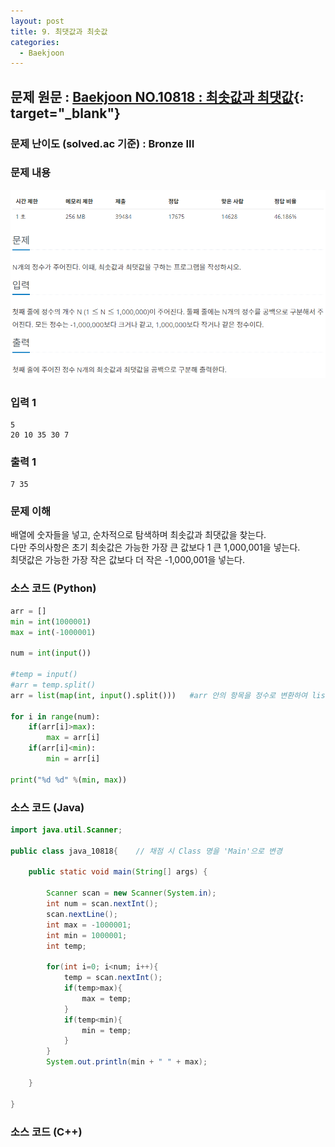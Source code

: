 ```yaml
---
layout: post
title: 9. 최댓값과 최솟값
categories:
  - Baekjoon
---
```


## 문제 원문 : [Baekjoon NO.10818 : 최솟값과 최댓값](https://www.acmicpc.net/problem/2739){: target="_blank"}  

### 문제 난이도 (solved.ac 기준) : Bronze III  

### 문제 내용
![10818_최댓값과_최솟값](/assets/images/Baekjoon/10818_simple_max_min.PNG)  

### 입력 1
```
5
20 10 35 30 7
```
### 출력 1
```
7 35
```  

### 문제 이해
배열에 숫자들을 넣고, 순차적으로 탐색하며 최솟값과 최댓값을 찾는다.  
다만 주의사항은 초기 최솟값은 가능한 가장 큰 값보다 1 큰 1,000,001을 넣는다.  
최댓값은 가능한 가장 작은 값보다 더 작은 -1,000,001을 넣는다.  

### 소스 코드 (Python)
```python
arr = []
min = int(1000001)
max = int(-1000001)

num = int(input())

#temp = input()
#arr = temp.split()
arr = list(map(int, input().split()))   #arr 안의 항목을 정수로 변환하여 list로 재생성

for i in range(num):
    if(arr[i]>max):
        max = arr[i]
    if(arr[i]<min):
        min = arr[i]

print("%d %d" %(min, max))


```  


### 소스 코드 (Java)
```java
import java.util.Scanner;

public class java_10818{    // 채점 시 Class 명을 'Main'으로 변경

    public static void main(String[] args) {

        Scanner scan = new Scanner(System.in);
        int num = scan.nextInt();
        scan.nextLine();
        int max = -1000001;
        int min = 1000001;
        int temp;

        for(int i=0; i<num; i++){
            temp = scan.nextInt();
            if(temp>max){
                max = temp;
            }
            if(temp<min){
                min = temp;
            }
        }
        System.out.println(min + " " + max);

    }
    
}
```  

### 소스 코드 (C++)

```cpp

```

